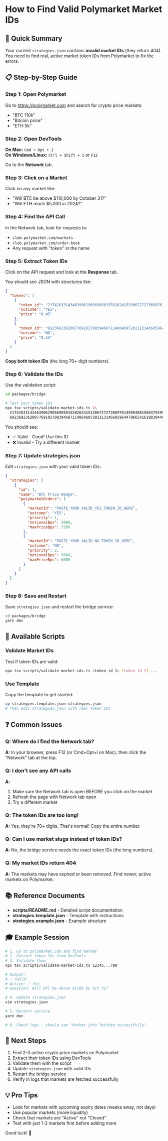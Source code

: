 # How to Find Valid Polymarket Market IDs

## 🎯 Quick Summary

Your current `strategies.json` contains **invalid market IDs** (they return 404). You need to find real, active market token IDs from Polymarket to fix the errors.

## 📋 Step-by-Step Guide

### Step 1: Open Polymarket

Go to https://polymarket.com and search for crypto price markets:

- "BTC 110k"
- "Bitcoin price"
- "ETH 5k"

### Step 2: Open DevTools

**On Mac:** `Cmd + Opt + I`  
**On Windows/Linux:** `Ctrl + Shift + I` or `F12`

Go to the **Network** tab.

### Step 3: Click on a Market

Click on any market like:

- "Will BTC be above $110,000 by October 31?"
- "Will ETH reach $5,000 in 2024?"

### Step 4: Find the API Call

In the Network tab, look for requests to:

- `clob.polymarket.com/markets`
- `clob.polymarket.com/order-book`
- Any request with "token" in the name

### Step 5: Extract Token IDs

Click on the API request and look at the **Response** tab.

You should see JSON with structures like:

```json
{
  "tokens": [
    {
      "token_id": "21742633143463906290569050155826241533067272736897614950488156847949938836455",
      "outcome": "YES",
      "price": "0.45"
    },
    {
      "token_id": "69236923620077691027083946871148646972011131466059644796654161903044970987404",
      "outcome": "NO",
      "price": "0.55"
    }
  ]
}
```

**Copy both token IDs** (the long 70+ digit numbers).

### Step 6: Validate the IDs

Use the validation script:

```bash
cd packages/bridge

# Test your token IDs
npx tsx scripts/validate-market-ids.ts \\
  21742633143463906290569050155826241533067272736897614950488156847949938836455 \\
  69236923620077691027083946871148646972011131466059644796654161903044970987404
```

You should see:

- ✅ Valid - Good! Use this ID
- ❌ Invalid - Try a different market

### Step 7: Update strategies.json

Edit `strategies.json` with your valid token IDs:

```json
{
  "strategies": [
    {
      "id": 1,
      "name": "BTC Price Hedge",
      "polymarketOrders": [
        {
          "marketId": "PASTE_YOUR_VALID_YES_TOKEN_ID_HERE",
          "outcome": "YES",
          "priority": 1,
          "notionalBps": 5000,
          "maxPriceBps": 7500
        },
        {
          "marketId": "PASTE_YOUR_VALID_NO_TOKEN_ID_HERE",
          "outcome": "NO",
          "priority": 2,
          "notionalBps": 5000,
          "maxPriceBps": 6000
        }
      ]
    }
  ]
}
```

### Step 8: Save and Restart

Save `strategies.json` and restart the bridge service:

```bash
cd packages/bridge
yarn dev
```

## 🔧 Available Scripts

### Validate Market IDs

Test if token IDs are valid:

```bash
npx tsx scripts/validate-market-ids.ts <token_id_1> [token_id_2] ...
```

### Use Template

Copy the template to get started:

```bash
cp strategies.template.json strategies.json
# Then edit strategies.json with real token IDs
```

## ❓ Common Issues

### Q: Where do I find the Network tab?

**A:** In your browser, press F12 (or Cmd+Opt+I on Mac), then click the "Network" tab at the top.

### Q: I don't see any API calls

**A:**

1. Make sure the Network tab is open BEFORE you click on the market
2. Refresh the page with Network tab open
3. Try a different market

### Q: The token IDs are too long!

**A:** Yes, they're 70+ digits. That's normal! Copy the entire number.

### Q: Can I use market slugs instead of token IDs?

**A:** No, the bridge service needs the exact token IDs (the long numbers).

### Q: My market IDs return 404

**A:** The markets may have expired or been removed. Find newer, active markets on Polymarket.

## 📚 Reference Documents

- **scripts/README.md** - Detailed script documentation
- **strategies.template.json** - Template with instructions
- **strategies.example.json** - Example structure

## 🎓 Example Session

```bash
# 1. Go to polymarket.com and find market
# 2. Extract token IDs from DevTools
# 3. Validate them
npx tsx scripts/validate-market-ids.ts 12345...789

# Output:
# ✅ Valid
# Active: ✅ Yes
# Question: Will BTC be above $110k by Oct 31?

# 4. Update strategies.json
vim strategies.json

# 5. Restart service
yarn dev

# 6. Check logs - should see "Market info fetched successfully"
```

## 🚀 Next Steps

1. Find 2-3 active crypto price markets on Polymarket
2. Extract their token IDs using DevTools
3. Validate them with the script
4. Update `strategies.json` with valid IDs
5. Restart the bridge service
6. Verify in logs that markets are fetched successfully

## 💡 Pro Tips

- Look for markets with upcoming expiry dates (weeks away, not days)
- Use popular markets (more liquidity)
- Check that markets are "Active" not "Closed"
- Test with just 1-2 markets first before adding more

Good luck! 🎉

